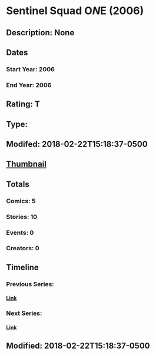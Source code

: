 # Sentinel Squad O*N*E (2006)
## Description: None
## Dates
### Start Year: 2006
### End Year: 2006
## Rating: T
## Type: 
## Modifed: 2018-02-22T15:18:37-0500
## [Thumbnail](http://i.annihil.us/u/prod/marvel/i/mg/6/30/5a8f256ea1226.jpg)
## Totals
### Comics: 5
### Stories: 10
### Events: 0
### Creators: 0
## Timeline
### Previous Series: 
#### [Link]()
### Next Series: 
#### [Link]()
## Modified: 2018-02-22T15:18:37-0500